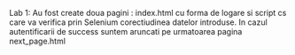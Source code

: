 Lab 1: Au fost create doua pagini : index.html cu forma de logare si script cs care va verifica prin Selenium corectiudinea datelor introduse. In cazul autentificarii de success suntem aruncati pe urmatoarea pagina next_page.html
